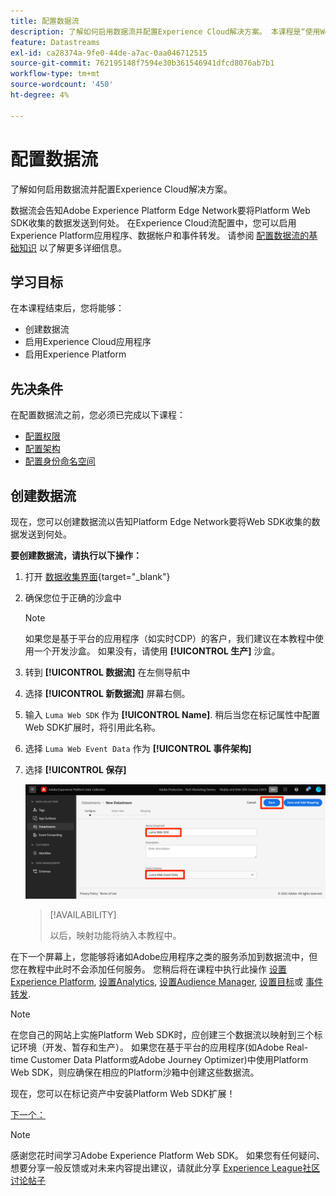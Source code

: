 ```yaml
---
title: 配置数据流
description: 了解如何启用数据流并配置Experience Cloud解决方案。 本课程是“使用Web SDK实施Adobe Experience Cloud”教程的一部分。
feature: Datastreams
exl-id: ca28374a-9fe0-44de-a7ac-0aa046712515
source-git-commit: 762195148f7594e30b361546941dfcd8076ab7b1
workflow-type: tm+mt
source-wordcount: '450'
ht-degree: 4%

---
```


# 配置数据流

了解如何启用数据流并配置Experience Cloud解决方案。

数据流会告知Adobe Experience Platform Edge Network要将Platform Web SDK收集的数据发送到何处。 在Experience Cloud流配置中，您可以启用Experience Platform应用程序、数据帐户和事件转发。 请参阅 [配置数据流的基础知识](https://experienceleague.adobe.com/docs/experience-platform/edge/fundamentals/datastreams.html?lang=en) 以了解更多详细信息。

## 学习目标

在本课程结束后，您将能够：

* 创建数据流
* 启用Experience Cloud应用程序
* 启用Experience Platform

## 先决条件

在配置数据流之前，您必须已完成以下课程：

* [配置权限](configure-permissions.md)
* [配置架构](configure-schemas.md)
* [配置身份命名空间](configure-identities.md)

## 创建数据流

现在，您可以创建数据流以告知Platform Edge Network要将Web SDK收集的数据发送到何处。

**要创建数据流，请执行以下操作：**

1. 打开 [数据收集界面](https://launch.adobe.com/){target=&quot;_blank&quot;}
1. 确保您位于正确的沙盒中

   >[!NOTE]
   >
   >如果您是基于平台的应用程序（如实时CDP）的客户，我们建议在本教程中使用一个开发沙盒。 如果没有，请使用 **[!UICONTROL 生产]** 沙盒。

1. 转到 **[!UICONTROL 数据流]** 在左侧导航中
1. 选择 **[!UICONTROL 新数据流]** 屏幕右侧。
1. 输入 `Luma Web SDK` 作为 **[!UICONTROL Name]**. 稍后当您在标记属性中配置Web SDK扩展时，将引用此名称。
1. 选择 `Luma Web Event Data` 作为 **[!UICONTROL 事件架构]**
1. 选择 **[!UICONTROL 保存]**

   ![创建数据流](assets/datastream-create-datastream.png)

   >[!AVAILABILITY]
   >
   >以后，映射功能将纳入本教程中。




在下一个屏幕上，您能够将诸如Adobe应用程序之类的服务添加到数据流中，但您在教程中此时不会添加任何服务。 您稍后将在课程中执行此操作 [设置Experience Platform](setup-experience-platform.md), [设置Analytics](setup-analytics.md), [设置Audience Manager](setup-audience-manager.md), [设置目标](setup-target.md)或 [事件转发](setup-event-forwarding.md).

>[!NOTE]
>
>在您自己的网站上实施Platform Web SDK时，应创建三个数据流以映射到三个标记环境（开发、暂存和生产）。 如果您在基于平台的应用程序(如Adobe Real-time Customer Data Platform或Adobe Journey Optimizer)中使用Platform Web SDK，则应确保在相应的Platform沙箱中创建这些数据流。

现在，您可以在标记资产中安装Platform Web SDK扩展！

[下一个： ](install-web-sdk.md)

>[!NOTE]
>
>感谢您花时间学习Adobe Experience Platform Web SDK。 如果您有任何疑问、想要分享一般反馈或对未来内容提出建议，请就此分享 [Experience League社区讨论帖子](https://experienceleaguecommunities.adobe.com/t5/adobe-experience-platform-launch/tutorial-discussion-implement-adobe-experience-cloud-with-web/td-p/444996)
